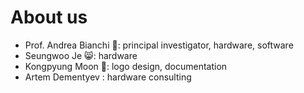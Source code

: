 # About us

* Prof. Andrea Bianchi 🦉: principal investigator, hardware, software
* Seungwoo Je 😸: hardware
* Kongpyung Moon 🌙: logo design, documentation
* Artem Dementyev : hardware consulting



